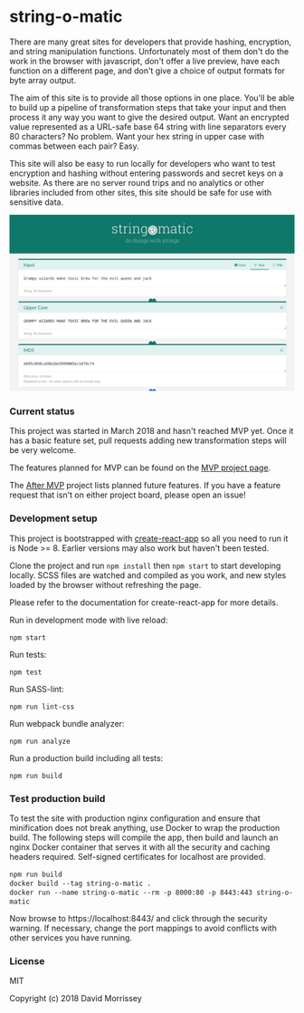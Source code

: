 # string-o-matic

There are many great sites for developers that provide hashing, encryption, and string manipulation functions.
Unfortunately most of them don't do the work in the browser with javascript, don't offer a live preview, have
each function on a different page, and don't give a choice of output formats for byte array output.

The aim of this site is to provide all those options in one place. You'll be able to build up a pipeline of
transformation steps that take your input and then process it any way you want to give the desired output.
Want an encrypted value represented as a URL-safe base 64 string with line separators every 80 characters?
No problem. Want your hex string in upper case with commas between each pair? Easy.

This site will also be easy to run locally for developers who want to test encryption and hashing without
entering passwords and secret keys on a website. As there are no server round trips and no analytics or other
libraries included from other sites, this site should be safe for use with sensitive data.

![Preview](docs/preview.png)

### Current status

This project was started in March 2018 and hasn't reached MVP yet. Once it has a basic feature set, pull requests
adding new transformation steps will be very welcome.

The features planned for MVP can be found on the [MVP project page](https://github.com/davemorrissey/string-o-matic/projects/1).

The [After MVP](https://github.com/davemorrissey/string-o-matic/projects/2) project lists planned future features. If
you have a feature request that isn't on either project board, please open an issue!

### Development setup

This project is bootstrapped with [create-react-app](https://github.com/facebook/create-react-app) so all you need to
run it is Node >= 8. Earlier versions may also work but haven't been tested.

Clone the project and run `npm install` then `npm start` to start developing locally. SCSS files are watched and
compiled as you work, and new styles loaded by the browser without refreshing the page.

Please refer to the documentation for create-react-app for more details.

Run in development mode with live reload:

    npm start

Run tests:

    npm test

Run SASS-lint:

    npm run lint-css

Run webpack bundle analyzer:

    npm run analyze

Run a production build including all tests:

    npm run build

### Test production build

To test the site with production nginx configuration and ensure that minification does not break anything, use Docker
to wrap the production build. The following steps will compile the app, then build and launch an nginx Docker container
that serves it with all the security and caching headers required. Self-signed certificates for localhost are provided.

    npm run build
    docker build --tag string-o-matic .
    docker run --name string-o-matic --rm -p 8000:80 -p 8443:443 string-o-matic

Now browse to https://localhost:8443/ and click through the security warning. If necessary, change the port mappings to
avoid conflicts with other services you have running.

### License

MIT

Copyright (c) 2018 David Morrissey